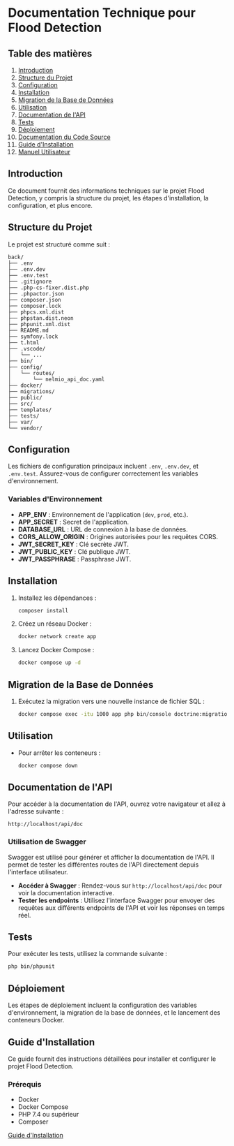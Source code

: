 # Documentation Technique pour Flood Detection

## Table des matières
1. [Introduction](#introduction)
2. [Structure du Projet](#structure-du-projet)
3. [Configuration](#configuration)
4. [Installation](#installation)
5. [Migration de la Base de Données](#migration-de-la-base-de-données)
6. [Utilisation](#utilisation)
7. [Documentation de l'API](#documentation-de-lapi)
8. [Tests](#tests)
9. [Déploiement](#déploiement)
10. [Documentation du Code Source](#documentation-du-code-source)
11. [Guide d'Installation](#guide-dinstallation)
12. [Manuel Utilisateur](#manuel-utilisateur)

## Introduction
Ce document fournit des informations techniques sur le projet Flood Detection, y compris la structure du projet, les étapes d'installation, la configuration, et plus encore.

## Structure du Projet
Le projet est structuré comme suit :
```
back/
├── .env
├── .env.dev
├── .env.test
├── .gitignore
├── .php-cs-fixer.dist.php
├── .phpactor.json
├── composer.json
├── composer.lock
├── phpcs.xml.dist
├── phpstan.dist.neon
├── phpunit.xml.dist
├── README.md
├── symfony.lock
├── t.html
├── .vscode/
│   └── ...
├── bin/
├── config/
│   └── routes/
│       └── nelmio_api_doc.yaml
├── docker/
├── migrations/
├── public/
├── src/
├── templates/
├── tests/
├── var/
└── vendor/
```

## Configuration
Les fichiers de configuration principaux incluent `.env`, `.env.dev`, et `.env.test`. Assurez-vous de configurer correctement les variables d'environnement.

### Variables d'Environnement
- **APP_ENV** : Environnement de l'application (`dev`, `prod`, etc.).
- **APP_SECRET** : Secret de l'application.
- **DATABASE_URL** : URL de connexion à la base de données.
- **CORS_ALLOW_ORIGIN** : Origines autorisées pour les requêtes CORS.
- **JWT_SECRET_KEY** : Clé secrète JWT.
- **JWT_PUBLIC_KEY** : Clé publique JWT.
- **JWT_PASSPHRASE** : Passphrase JWT.

## Installation
1. Installez les dépendances :
    ```bash
    composer install
    ```

2. Créez un réseau Docker :
    ```bash
    docker network create app
    ```

3. Lancez Docker Compose :
    ```bash
    docker compose up -d
    ```

## Migration de la Base de Données
1. Exécutez la migration vers une nouvelle instance de fichier SQL :
    ```bash
    docker compose exec -itu 1000 app php bin/console doctrine:migrations:migrate
    ```

## Utilisation
- Pour arrêter les conteneurs :
    ```bash
    docker compose down
    ```

## Documentation de l'API
Pour accéder à la documentation de l'API, ouvrez votre navigateur et allez à l'adresse suivante :
```
http://localhost/api/doc
```

### Utilisation de Swagger
Swagger est utilisé pour générer et afficher la documentation de l'API. Il permet de tester les différentes routes de l'API directement depuis l'interface utilisateur.

- **Accéder à Swagger** : Rendez-vous sur `http://localhost/api/doc` pour voir la documentation interactive.
- **Tester les endpoints** : Utilisez l'interface Swagger pour envoyer des requêtes aux différents endpoints de l'API et voir les réponses en temps réel.

## Tests
Pour exécuter les tests, utilisez la commande suivante :
```bash
php bin/phpunit
```

## Déploiement
Les étapes de déploiement incluent la configuration des variables d'environnement, la migration de la base de données, et le lancement des conteneurs Docker.

## Guide d'Installation
Ce guide fournit des instructions détaillées pour installer et configurer le projet Flood Detection.

### Prérequis
- Docker
- Docker Compose
- PHP 7.4 ou supérieur
- Composer

[Guide d'Installation](README.md)
